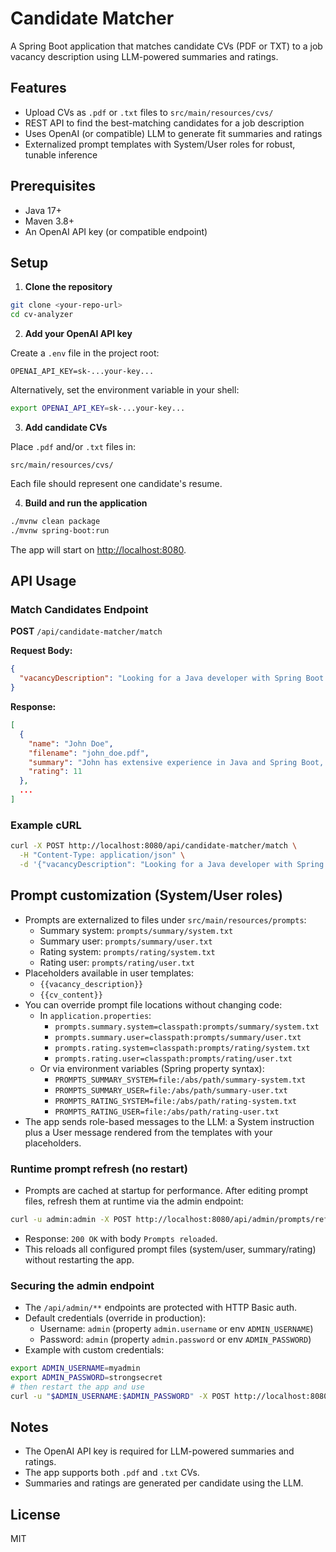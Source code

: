 # Candidate Matcher

A Spring Boot application that matches candidate CVs (PDF or TXT) to a job vacancy description using LLM-powered summaries and ratings.

## Features
- Upload CVs as `.pdf` or `.txt` files to `src/main/resources/cvs/`
- REST API to find the best-matching candidates for a job description
- Uses OpenAI (or compatible) LLM to generate fit summaries and ratings
- Externalized prompt templates with System/User roles for robust, tunable inference

## Prerequisites
- Java 17+
- Maven 3.8+
- An OpenAI API key (or compatible endpoint)

## Setup

1. **Clone the repository**

```bash
git clone <your-repo-url>
cd cv-analyzer
```

2. **Add your OpenAI API key**

Create a `.env` file in the project root:

```
OPENAI_API_KEY=sk-...your-key...
```

Alternatively, set the environment variable in your shell:

```bash
export OPENAI_API_KEY=sk-...your-key...
```

3. **Add candidate CVs**

Place `.pdf` and/or `.txt` files in:
```
src/main/resources/cvs/
```
Each file should represent one candidate's resume.

4. **Build and run the application**

```bash
./mvnw clean package
./mvnw spring-boot:run
```

The app will start on [http://localhost:8080](http://localhost:8080).

## API Usage

### Match Candidates Endpoint

**POST** `/api/candidate-matcher/match`

**Request Body:**
```json
{
  "vacancyDescription": "Looking for a Java developer with Spring Boot and PDF processing experience."
}
```

**Response:**
```json
[
  {
    "name": "John Doe",
    "filename": "john_doe.pdf",
    "summary": "John has extensive experience in Java and Spring Boot, as well as hands-on PDF processing. This makes him an excellent fit for the role described.",
    "rating": 11
  },
  ...
]
```

### Example cURL

```bash
curl -X POST http://localhost:8080/api/candidate-matcher/match \
  -H "Content-Type: application/json" \
  -d '{"vacancyDescription": "Looking for a Java developer with Spring Boot and PDF processing experience."}'
```

## Prompt customization (System/User roles)

- Prompts are externalized to files under `src/main/resources/prompts`:
  - Summary system: `prompts/summary/system.txt`
  - Summary user: `prompts/summary/user.txt`
  - Rating system: `prompts/rating/system.txt`
  - Rating user: `prompts/rating/user.txt`
- Placeholders available in user templates:
  - `{{vacancy_description}}`
  - `{{cv_content}}`
- You can override prompt file locations without changing code:
  - In `application.properties`:
    - `prompts.summary.system=classpath:prompts/summary/system.txt`
    - `prompts.summary.user=classpath:prompts/summary/user.txt`
    - `prompts.rating.system=classpath:prompts/rating/system.txt`
    - `prompts.rating.user=classpath:prompts/rating/user.txt`
  - Or via environment variables (Spring property syntax):
    - `PROMPTS_SUMMARY_SYSTEM=file:/abs/path/summary-system.txt`
    - `PROMPTS_SUMMARY_USER=file:/abs/path/summary-user.txt`
    - `PROMPTS_RATING_SYSTEM=file:/abs/path/rating-system.txt`
    - `PROMPTS_RATING_USER=file:/abs/path/rating-user.txt`
- The app sends role-based messages to the LLM: a System instruction plus a User message rendered from the templates with your placeholders.

### Runtime prompt refresh (no restart)

- Prompts are cached at startup for performance. After editing prompt files, refresh them at runtime via the admin endpoint:

```bash
curl -u admin:admin -X POST http://localhost:8080/api/admin/prompts/refresh
```

- Response: `200 OK` with body `Prompts reloaded`.
- This reloads all configured prompt files (system/user, summary/rating) without restarting the app.

### Securing the admin endpoint

- The `/api/admin/**` endpoints are protected with HTTP Basic auth.
- Default credentials (override in production):
  - Username: `admin` (property `admin.username` or env `ADMIN_USERNAME`)
  - Password: `admin` (property `admin.password` or env `ADMIN_PASSWORD`)
- Example with custom credentials:

```bash
export ADMIN_USERNAME=myadmin
export ADMIN_PASSWORD=strongsecret
# then restart the app and use
curl -u "$ADMIN_USERNAME:$ADMIN_PASSWORD" -X POST http://localhost:8080/api/admin/prompts/refresh
```

## Notes
- The OpenAI API key is required for LLM-powered summaries and ratings.
- The app supports both `.pdf` and `.txt` CVs.
- Summaries and ratings are generated per candidate using the LLM.

## License
MIT 